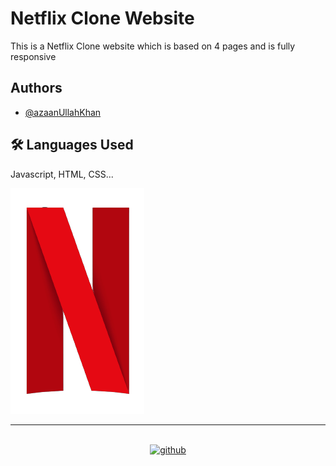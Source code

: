 # Netflix Clone Website

This is a Netflix Clone website which is based on 4 pages and is fully responsive


## Authors

- [@azaanUllahKhan](https://github.com/AzaanUllah-Khan)


## 🛠 Languages Used
Javascript, HTML, CSS...


![Logo](https://github.com/AzaanUllah-Khan/Netflix-Clone-Website/blob/main/img/netflixlogo.0.0.1466448626-removebg-preview.png?raw=true)
<hr />




<br/>
<div align="center">
<a href="https://github.com/AzaanUllah-Khan" target="_blank">
<img src=https://img.shields.io/badge/github-%2324292e.svg?&style=for-the-badge&logo=github&logoColor=white alt=github style="margin-bottom: 5px;" />
</a>
</div>
